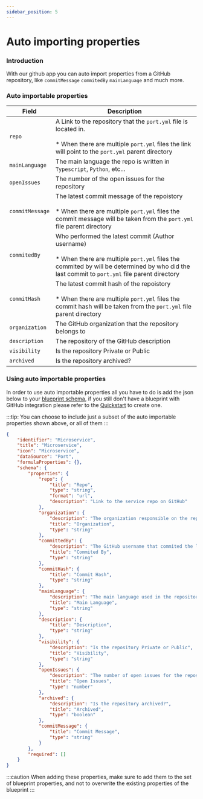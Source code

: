 ```yaml
---
sidebar_position: 5
---
```


# Auto importing properties

### Introduction

With our github app you can auto import properties from a GitHub repository, like `commitMessage` `commitedBy` `mainLanguage` and much more.


### Auto importable properties

| Field | Description 
| ----------- | ----------- |
| `repo` | A Link to the repository that the `port.yml` file is located in. <br/><br/> * When there are multiple `port.yml` files the link will point to the `port.yml` parent directory |
| `mainLanguage` | The main language the repo is written in `Typescript`, `Python`, etc... |
| `openIssues` | The number of the open issues for the repository |
| `commitMessage` | The latest commit message of the repoistory <br/><br/> * When there are multiple `port.yml` files the commit message will be taken from the `port.yml` file parent directory | 
| `commitedBy` | Who performed the latest commit (Author username) <br/><br/> * When there are multiple `port.yml` files the commited by will be determined by who did the last commit to `port.yml` file parent directory |
| `commitHash` | The latest commit hash of the repoistory <br/><br/> * When there are multiple `port.yml` files the commit hash will be taken from the `port.yml` file parent directory |
| `organization` | The GitHub organization that the repository belongs to |
| `description` | The repository of the GitHub description |
| `visibility` | Is the repository Private or Public |
| `archived` | Is the repository archived? |


### Using auto importable properties

In order to use auto importable properties all you have to do is add the json below to your [blueprint schema](../../platform-overview/port-components/blueprint.md#blueprints-properties), if you still don't have a blueprint with GitHub integration please refer to the [Quickstart](./quickstart) to create one.

:::tip:
You can choose to include just a subset of the auto importable properties shown above, or all of them
:::

```json showLineNumbers
{
    "identifier": "Microservice",
    "title": "Microservice",
    "icon": "Microservice",
    "dataSource": "Port",
    "formulaProperties": {},
    "schema": {
        "properties": {
            "repo": {
                "title": "Repo",
                "type": "string",
                "format": "url",
                "description": "Link to the service repo on GitHub"
            },
            "organization": {
                "description": "The organization responsible on the repository",
                "title": "Organization",
                "type": "string"
            },
            "committedBy": {
                "description": "The GitHub username that commited the last commit",
                "title": "Commited By",
                "type": "string"
            },
            "commitHash": {
                "title": "Commit Hash",
                "type": "string"
            },
            "mainLanguage": {
                "description": "The main language used in the repository",
                "title": "Main Language",
                "type": "string"
            },
            "description": {
                "title": "Description",
                "type": "string"
            },
            "visibility": {
                "description": "Is the repository Private or Public",
                "title": "Visibility",
                "type": "string"
            },
            "openIssues": {
                "description": "The number of open issues for the repository",
                "title": "Open Issues",
                "type": "number"
            },
            "archived": {
                "description": "Is the repository archived?",
                "title": "Archived",
                "type": "boolean"
            },
            "commitMessage": {
                "title": "Commit Message",
                "type": "string"
            }
        },
        "required": []
    }
}
```

:::caution
 When adding these properties, make sure to add them to the set of blueprint properties, and not to overwrite the existing properties of the blueprint
:::
